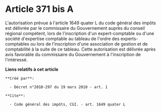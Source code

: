 # Article 371 bis A

L'autorisation prévue à l'article 1649 quater L du code général des impôts est délivrée par le commissaire du Gouvernement
auprès du conseil régional compétent, lors de l'inscription d'un expert-comptable ou d'une société d'expertise comptable au
tableau de l'ordre des experts-comptables ou lors de l'inscription d'une association de gestion et de comptabilité à la suite
de ce tableau. Cette autorisation est délivrée après avis favorable du commissaire du Gouvernement à l'inscription de
l'intéressé.

**Liens relatifs à cet article**

	**Créé par**:

	  - Décret n°2010-297 du 19 mars 2010 - art. 1

	**Cite**:

	  - Code général des impôts, CGI. - art. 1649 quater L
